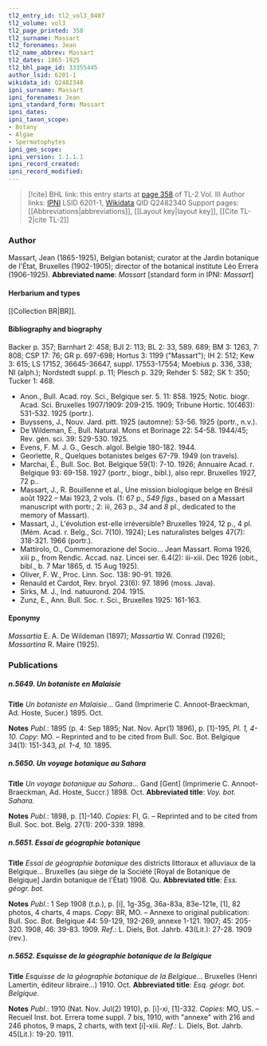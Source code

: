 ```yaml
---
tl2_entry_id: tl2_vol3_0407
tl2_volume: vol3
tl2_page_printed: 358
tl2_surname: Massart
tl2_forenames: Jean
tl2_name_abbrev: Massart
tl2_dates: 1865-1925
tl2_bhl_page_id: 33355445
author_lsid: 6201-1
wikidata_id: Q2482340
ipni_surname: Massart
ipni_forenames: Jean
ipni_standard_form: Massart
ipni_dates: 
ipni_taxon_scope: 
- Botany
- Algae
- Spermatophytes
ipni_geo_scope: 
ipni_version: 1.1.1.1
ipni_record_created: 
ipni_record_modified:
---
```


> [!cite] BHL link: this entry starts at [page 358](https://www.biodiversitylibrary.org/page/33355445) of TL-2 Vol. III
> Author links: [IPNI](https://www.ipni.org/a/6201-1) LSID 6201-1, [Wikidata](https://www.wikidata.org/wiki/Q2482340) QID Q2482340
> Support pages: [[Abbreviations|abbreviations]], [[Layout key|layout key]], [[Cite TL-2|cite TL-2]]

### Author

Massart, Jean (1865-1925), Belgian botanist; curator at the Jardin botanique de l'État, Bruxelles (1902-1905); director of the botanical institute Léo Errera (1906-1925). 
**Abbreviated name**: *Massart* \[standard form in IPNI: *Massart*\]

#### Herbarium and types

[[Collection BR|BR]].

#### Bibliography and biography

Backer p. 357; Barnhart 2: 458; BJI 2: 113; BL 2: 33, 589. 689; BM 3: 1263, 7: 808; CSP 17: 76; GR p. 697-698; Hortus 3: 1199 ("Massart"); IH 2: 512; Kew 3: 615; LS 17152, 36645-36647, suppl. 17553-17554; Moebius p. 336, 338; NI (alph.); Nordstedt suppl. p. 11; Plesch p. 329; Rehder 5: 582; SK 1: 350; Tucker 1: 468.
- Anon., Bull. Acad. roy. Sci., Belgique ser. 5. 11: 858. 1925; Notic. biogr. Acad. Sci. Bruxelles 1907/1909: 209-215. 1909; Tribune Hortic. 10(463): 531-532. 1925 (portr.).
- Buyssens, J., Nouv. Jard. pitt. 1925 (automne): 53-56. 1925 (portr., n.v.).
- De Wildeman, É., Bull. Natural. Mons et Borinage 22: 54-58. 1944/45; Rev. gén. sci. 39: 529-530. 1925.
- Evens, F. M. J. G., Gesch. algol. Belgie 180-182. 1944.
- Georlette, R., Quelques botanistes belges 67-79. 1949 (on travels).
- Marchai, É., Bull. Soc. Bot. Belgique 59(1): 7-10. 1926; Annuaire Acad. r. Belgique 93: 69-158. 1927 (portr., biogr., bibl.), also repr. Bruxelles 1927, 72 p..
- Massart, J., R. Bouillenne et al., Une mission biologique belge en Brésil août 1922 – Mai 1923, 2 vols. (1: 67 p., *549 figs*., based on a Massart manuscript with portr.; 2: iii, 263 p., *34* and *8* pl., dedicated to the memory of Massart).
- Massart, J., L'évolution est-elle irréversible? Bruxelles 1924, 12 p., 4 pl. (Mém. Acad. r. Belg., Sci. 7(10). 1924); Les naturalistes belges 47(7): 318-321. 1966 (portr.).
- Mattirolo, O., Commemorazione del Socio... Jean Massart. Roma 1926, xiii p., from Rendic. Accad. naz. Lincei ser. 6.4(2): iii-xiii. Dec 1926 (obit., bibl., b. 7 Mar 1865, d. 15 Aug 1925).
- Oliver, F. W., Proc. Linn. Soc. 138: 90-91. 1926.
- Renauld et Cardot, Rev. bryol. 23(6): 97. 1896 (moss. Java).
- Sirks, M. J., Ind. natuurond. 204. 1915.
- Zunz, E., Ann. Bull. Soc. r. Sci., Bruxelles 1925: 161-163.

#### Eponymy

*Massartia* E. A. De Wildeman (1897); *Massartia* W. Conrad (1926); *Massartina* R. Maire (1925).

### Publications

##### n.5649. Un botaniste en Malaisie

**Title**
*Un botaniste en Malaisie*... Gand (Imprimerie C. Annoot-Braeckman, Ad. Hoste, Sucer.) 1895. Oct.

**Notes**
*Publ*.: 1895 (p. 4: Sep 1895; Nat. Nov. Apr(1) 1896), p. \[1\]-195, *Pl. 1, 4-10. Copy*: MO. – Reprinted and to be cited from Bull. Soc. Bot. Belgique 34(1): 151-343, *pl. 1-4, 10.* 1895.

##### n.5650. Un voyage botanique au Sahara

**Title**
*Un voyage botanique au Sahara*... Gand \[Gent\] (Imprimerie C. Annoot-Braeckman, Ad. Hoste, Succr.) 1898. Oct.
**Abbreviated title**: *Voy. bot. Sahara*.

**Notes**
*Publ*.: 1898, p. \[1\]-140. *Copies*: FI, G. – Reprinted and to be cited from Bull. Soc. bot. Belg. 27(1): 200-339. 1898.

##### n.5651. Essai de géographie botanique

**Title**
*Essai de géographie botanique* des districts littoraux et alluviaux de la Belgique... Bruxelles (au siège de la Société \[Royal de Botanique de Belgique\] Jardin botanique de l'État) 1908. Qu.
**Abbreviated title**: *Ess. géogr. bot.*

**Notes**
*Publ*.: 1 Sep 1908 (t.p.), p. \[i\], 1g-35g, 36a-83a, 83e-121e, \[1\], 82 photos, 4 charts, 4 maps.
*Copy*: BR, MO. – Annexe to original publication: Bull. Soc. Bot. Belgique 44: 59-129, 192-269, annexe 1-121. 1907; 45: 205-320. 1908, 46: 39-83. 1909.
*Ref*.: L. Diels, Bot. Jahrb. 43(Lit.): 27-28. 1909 (rev.).

##### n.5652. Esquisse de la géographie botanique de la Belgique

**Title**
*Esquisse de la géographie botanique de la Belgique*... Bruxelles (Henri Lamertin, éditeur libraire...) 1910. Oct.
**Abbreviated title**: *Esq. géogr. bot. Belgique*.

**Notes**
*Publ*.: 1910 (Nat. Nov. Jul(2) 1910), p. \[i\]-xi, \[1\]-332. *Copies*: MO, US. – Recueil Inst. bot. Errera tome suppl. 7 bis, 1910, with "annexe" with 216 and 246 photos, 9 maps, 2 charts, with text \[i\]-xiii.
*Ref*.: L. Diels, Bot. Jahrb. 45(Lit.): 19-20. 1911.

